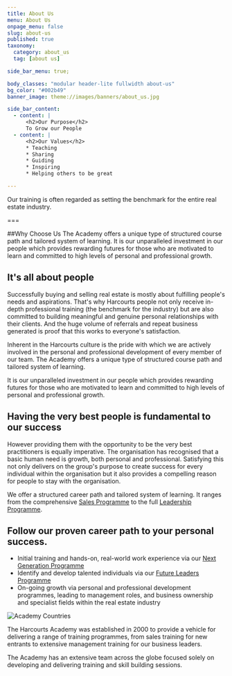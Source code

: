 ```yaml
---
title: About Us
menu: About Us
onpage_menu: false
slug: about-us
published: true
taxonomy:
  category: about_us
  tag: [about us]

side_bar_menu: true;

body_classes: "modular header-lite fullwidth about-us"
bg_color: "#002b49"
banner_image: theme://images/banners/about_us.jpg

side_bar_content:
  - content: |
      <h2>Our Purpose</h2>
      To Grow our People
  - content: |
      <h2>Our Values</h2>
      * Teaching
      * Sharing
      * Guiding
      * Inspiring
      * Helping others to be great

---
```

Our training is often regarded as setting the benchmark for the entire real estate industry.

===

##Why Choose Us
The Academy offers a unique type of structured course path and tailored system of learning. It is our unparalleled investment in our people which provides rewarding futures for those who are motivated to learn and committed to high levels of personal and professional growth.

## It's all about people
Successfully buying and selling real estate is mostly about fulfilling people's needs and aspirations. That's why Harcourts people not only receive in-depth professional training (the benchmark for the industry) but are also committed to building meaningful and genuine personal relationships with their clients. And the huge volume of referrals and repeat business generated is proof that this works to everyone's satisfaction.

Inherent in the Harcourts culture is the pride with which we are actively involved in the personal and professional development of every member of our team. The Academy offers a unique type of structured course path and tailored system of learning.

It is our unparalleled investment in our people which provides rewarding futures for those who are motivated to learn and committed to high levels of personal and professional growth.

## Having the very best people is fundamental to our success

However providing them with the opportunity to be the very best practitioners is equally imperative. The organisation has recognised that a basic human need is growth, both personal and professional. Satisfying this not only delivers on the group's purpose to create success for every individual within the organisation but it also provides a compelling reason for people to stay with the organisation.

We offer a structured career path and tailored system of learning. It ranges from the comprehensive [Sales Programme](/courses/sales/sales-programme) to the full [Leadership Programme](/courses/leadership/leadership-programme).

## Follow our proven career path to your personal success.

- Initial training and hands-on, real-world work experience via our [Next Generation Programme](/courses/scholarships-and-next-generation/next-generation-programme)
- Identify and develop talented individuals via our [Future Leaders Programme](/courses/leadership/future-leaders-programme)
- On-going growth via personal and professional development programmes, leading to management roles, and business ownership and specialist fields within the real estate industry

![Academy Countries](/images/academy-countries.jpg)

The Harcourts Academy was established in 2000 to provide a vehicle for delivering a range of training programmes, from sales training for new entrants to extensive management training for our business leaders.

The Academy has an extensive team across the globe focused solely on developing and delivering training and skill building sessions.
